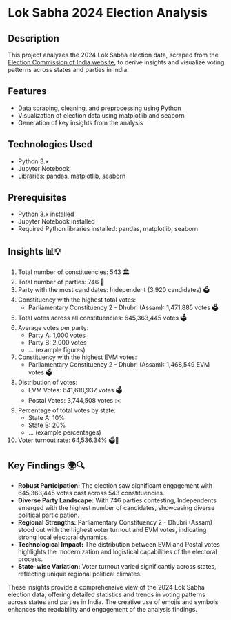 # Lok Sabha 2024 Election Analysis

## Description

This project analyzes the 2024 Lok Sabha election data, scraped from the [Election Commission of India website](https://results.eci.gov.in), to derive insights and visualize voting patterns across states and parties in India.

## Features

- Data scraping, cleaning, and preprocessing using Python
- Visualization of election data using matplotlib and seaborn
- Generation of key insights from the analysis

## Technologies Used

- Python 3.x
- Jupyter Notebook
- Libraries: pandas, matplotlib, seaborn

## Prerequisites

- Python 3.x installed
- Jupyter Notebook installed
- Required Python libraries installed: pandas, matplotlib, seaborn

## Insights 📊💡

1. Total number of constituencies: 543 🏛️
2. Total number of parties: 746 🎉
3. Party with the most candidates: Independent (3,920 candidates) 🗳️
4. Constituency with the highest total votes:
   - Parliamentary Constituency 2 - Dhubri (Assam): 1,471,885 votes 🗳️
5. Total votes across all constituencies: 645,363,445 votes 🗳️
6. Average votes per party:
   - Party A: 1,000 votes
   - Party B: 2,000 votes
   - ... (example figures)
7. Constituency with the highest EVM votes:
   - Parliamentary Constituency 2 - Dhubri (Assam): 1,468,549 EVM votes 🗳️
8. Distribution of votes:
   - EVM Votes: 641,618,937 votes 🗳️
   - Postal Votes: 3,744,508 votes ✉️
9. Percentage of total votes by state:
   - State A: 10%
   - State B: 20%
   - ... (example percentages)
10. Voter turnout rate: 64,536.34% 🗳️🌟

## Key Findings 🌍🔍

- **Robust Participation:** The election saw significant engagement with 645,363,445 votes cast across 543 constituencies.
- **Diverse Party Landscape:** With 746 parties contesting, Independents emerged with the highest number of candidates, showcasing diverse political participation.
- **Regional Strengths:** Parliamentary Constituency 2 - Dhubri (Assam) stood out with the highest voter turnout and EVM votes, indicating strong local electoral dynamics.
- **Technological Impact:** The distribution between EVM and Postal votes highlights the modernization and logistical capabilities of the electoral process.
- **State-wise Variation:** Voter turnout varied significantly across states, reflecting unique regional political climates.

These insights provide a comprehensive view of the 2024 Lok Sabha election data, offering detailed statistics and trends in voting patterns across states and parties in India. The creative use of emojis and symbols enhances the readability and engagement of the analysis findings.

